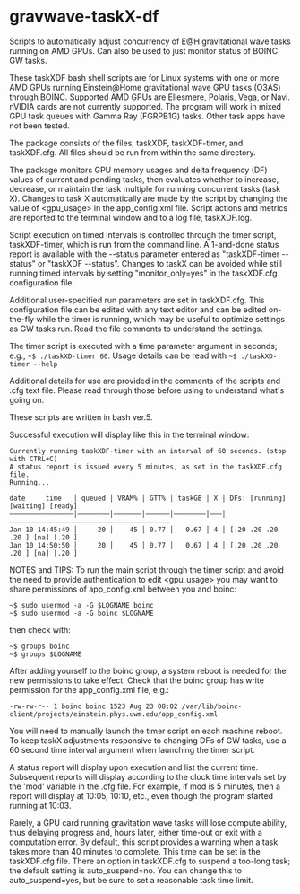 # gravwave-taskX-df
Scripts to automatically adjust concurrency of E@H gravitational wave tasks running on AMD GPUs. Can also be used to just monitor status of BOINC GW tasks.

These taskXDF bash shell scripts are for Linux systems with one or more AMD GPUs running Einstein@Home gravitational wave GPU tasks (O3AS) through BOINC. Supported AMD GPUs are Ellesmere, Polaris, Vega, or Navi. nVIDIA cards are not currently supported. The program will work in mixed GPU task queues with Gamma Ray (FGRPB1G) tasks. Other task apps have not been tested.

The package consists of the files, taskXDF, taskXDF-timer, and taskXDF.cfg. All files should be run from within the same directory.

The package monitors GPU memory usages and delta frequency (DF) values of current and pending tasks, then evaluates whether to increase, decrease, or maintain the task multiple for running concurrent tasks (task X). Changes to task X automatically are made by the script by changing the value of <gpu_usage> in the app_config.xml file. Script actions and metrics are reported to the terminal window and to a log file, taskXDF.log.

Script execution on timed intervals is controlled through the timer script, taskXDF-timer, which is run from the command line. A 1-and-done status report is available with the --status parameter entered as "taskXDF-timer --status" or "taskXDF --status". Changes to taskX can be avoided while still running timed intervals by setting "monitor_only=yes" in the taskXDF.cfg configuration file.

Additional user-specified run parameters are set in taskXDF.cfg. This configuration file can be edited with any text editor and can be edited on-the-fly while the timer is running, which may be useful to optimize settings as GW tasks run. Read the file comments to understand the settings.

The timer script is executed with a time parameter argument in seconds; e.g., `~$ ./taskXD-timer 60`. 
Usage details can be read with `~$ ./taskXD-timer --help`

Additional details for use are provided in the comments of the scripts and .cfg text file. Please read through those before using to understand what's going on. 

These scripts are written in bash ver.5.

Successful execution will display like this in the terminal window:
```
Currently running taskXDF-timer with an interval of 60 seconds. (stop with CTRL+C)
A status report is issued every 5 minutes, as set in the taskXDF.cfg file.
Running...

date     time   │ queued │ VRAM% │ GTT% │ taskGB │ X │ DFs: [running] [waiting] [ready]
————————————————│————————│———————│——————│————————│———│————————————————————————————————————————
Jan 10 14:45:49 │     20 │    45 │ 0.77 │   0.67 │ 4 │ [.20 .20 .20 .20 ] [na] [.20 ]
Jan 10 14:50:50 │     20 │    45 │ 0.77 │   0.67 │ 4 │ [.20 .20 .20 .20 ] [na] [.20 ]
```

NOTES and TIPS:
To run the main script through the timer script and avoid the need to provide authentication to edit <gpu_usage> you may want to share permissions of app_config.xml between you and boinc:
```
~$ sudo usermod -a -G $LOGNAME boinc
~$ sudo usermod -a -G boinc $LOGNAME
```
then check with:
```
~$ groups boinc
~$ groups $LOGNAME
```

After adding yourself to the boinc group, a system reboot is needed for the new permissions to take effect.
Check that the boinc group has write permission for the app_config.xml file, e.g.:

`-rw-rw-r-- 1 boinc boinc 1523 Aug 23 08:02 /var/lib/boinc-client/projects/einstein.phys.uwm.edu/app_config.xml`

You will need to manually launch the timer script on each machine reboot.
To keep taskX adjustments responsive to changing DFs of GW tasks, use a 60 second time interval argument when launching the timer script.

A status report will display upon execution and list the current time. Subsequent reports will display according to the clock time intervals set by the 'mod' variable in the .cfg file. For example, if mod is 5 minutes, then a report will display at 10:05, 10:10, etc., even though the program started running at 10:03.

Rarely, a GPU card running gravitation wave tasks will lose compute ability, thus
delaying progress and, hours later, either time-out or exit with a 
computation error. By default, this script provides a warning when a task takes 
more than 40 minutes to complete. This time can be set in the taskXDF.cfg file. 
There an option in taskXDF.cfg to suspend a too-long task; the default setting is
auto_suspend=no. You can change this to auto_suspend=yes, but be sure to set a reasonable
task time limit.
